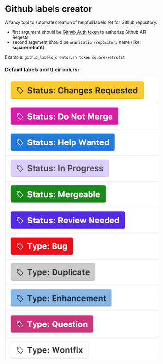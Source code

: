 # Github labels creator
A fancy tool to automate creation of helpfull  labels set for Github repository.

- first argument should be [Github Auth token](https://help.github.com/articles/creating-a-personal-access-token-for-the-command-line/) to authorize Github API Reqests
- second argument should be `oranization/repository` name (like: __square/retrofit__).

Example: `github_labels_creator.sh token square/retrofit`

### Default labels and their colors:
![Default labels](https://raw.githubusercontent.com/amatkivskiy/github-labels-creator/master/default_labels.png)
